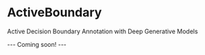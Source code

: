# ActiveBoundary
Active Decision Boundary Annotation with Deep Generative Models

--- Coming soon! ---
